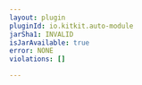 ```yaml
---
layout: plugin
pluginId: io.kitkit.auto-module
jarSha1: INVALID
isJarAvailable: true
error: NONE
violations: []

---
```

